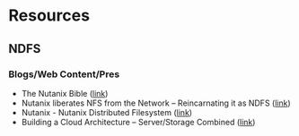 # Resources

## NDFS

### Blogs/Web Content/Pres
* The Nutanix Bible ([link](https://nutanixbible.com))
* Nutanix liberates NFS from the Network – Reincarnating it as NDFS ([link](https://www.nutanix.com/press-releases/2012/nutanix-liberates-nfs-from-the-network-reincarnating-it-as-ndfs))
* Nutanix - Nutanix Distributed Filesystem ([link](http://www.nutanix.kz/solutions/architecture/ndfs.html))
* Building a Cloud Architecture – Server/Storage Combined ([link](http://archive.questnet.edu.au/download/attachments/31392613/Craig+Waters.pdf?version=1&modificationDate=1373787207000))

